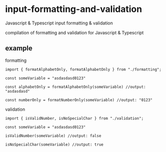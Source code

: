 # input-formatting-and-validation
Javascript &amp; Typescript input formatting &amp; validation

compilation of formatting and validation for Javascript & Typescript

## example

formatting

```
import { formatAlphabetOnly, formatAlphabetOnly } from "./formatting";

const someVariable = "asdasdasd0123"

const alphabetOnly = formatAlphabetOnly(someVariable) //output: "asdasdasd"

const numberOnly = formatNumberOnly(someVariable) //output: "0123"
```

validation

```
import { isValidNumber, isNoSpecialChar } from "./validation";

const someVariable = "asdasdasd0123"

isValidNumber(someVariable) //output: false

isNoSpecialChar(someVariable) //output: true
```
